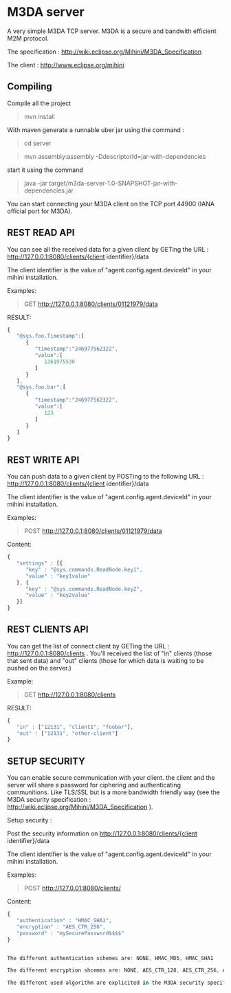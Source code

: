 M3DA server
===========

A very simple M3DA TCP server. M3DA is a secure and bandwith efficient M2M protocol.

The specification : http://wiki.eclipse.org/Mihini/M3DA_Specification

The client : http://www.eclipse.org/mihini

Compiling 
---------

Compile all the project

> mvn install

With maven generate a runnable uber jar using the command :

> cd server

> mvn assembly:assembly -DdescriptorId=jar-with-dependencies
 

start it using the command 

> java -jar target/m3da-server-1.0-SNAPSHOT-jar-with-dependencies.jar

You can start connecting your M3DA client on the TCP port 44900 (IANA official port for M3DA).

REST READ API
--------

You can see all the received data for a given client by GETing the URL : http://127.0.0.1:8080/clients/{client identifier}/data
 
The client identifier is the value of "agent.config.agent.deviceId" in your mihini installation.

Examples: 
> GET http://127.0.0.1:8080/clients/01121979/data

RESULT: 
 
```javascript
{
   "@sys.foo.Timestamp":[
      {
         "timestamp":"246977562322",
         "value":[
            1361975530
         ]
      }
   ],
   "@sys.foo.bar":[
      {
         "timestamp":"246977562322",
         "value":[
            123
         ]
      }
   ]
}
```

REST WRITE API
--------

You can push data to a given client by POSTing to the following URL : http://127.0.0.1:8080/clients/{client identifier}/data
 
The client identifier is the value of "agent.config.agent.deviceId" in your mihini installation.

Examples: 
> POST  http://127.0.0.1:8080/clients/01121979/data

Content: 
 
```javascript
{
   "settings" : [{
      "key" : "@sys.commands.ReadNode.key1",
      "value" : "key1value"
   }, {
      "key" : "@sys.commands.ReadNode.key2",
      "value" : "key2value"   
   }]
}
```

REST CLIENTS API
--------

You can get the list of connect client by GETing the URL : http://127.0.0.1:8080/clients . 
You'll received the list of "in" clients (those that sent data) and "out" clients (those for which data is waiting to be pushed on the server.) 

Example:
> GET  http://127.0.0.1:8080/clients

RESULT: 
```javascript
{
   "in" : ["12131", "client1", "foobar"],
   "out" : ["12131", "other-client"]
}
```

SETUP SECURITY
--------

You can enable secure communication with your client. the client and the server will share a password for ciphering and authenticating communitions.
Like TLS/SSL but is a more bandwidth friendly way (see the M3DA security specification : http://wiki.eclipse.org/Mihini/M3DA_Specification ).

Setup security : 

Post the security information on http://127.0.0.1:8080/clients/{client identifier}/data
 
The client identifier is the value of "agent.config.agent.deviceId" in your mihini installation.

Examples:
> POST http://127.0.01:8080/clients/

Content: 
```javascript
{
   "authentication" : "HMAC_SHA1",
   "encryption" : "AES_CTR_256",
   "password" : "mySecurePassword$$$$"
}


The different authentication schemes are: NONE, HMAC_MD5, HMAC_SHA1

The different encryption shcemes are: NONE, AES_CTR_128, AES_CTR_256, AES_CBC_128, AES_CBC_256

The different used algorithm are explicited in the M3DA security specification.

